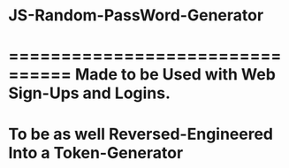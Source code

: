 # JS-Random-PassWord-Generator
================================
Made to be Used with Web Sign-Ups and Logins.
==============================================
To be as well Reversed-Engineered Into a Token-Generator 
==========================================================
